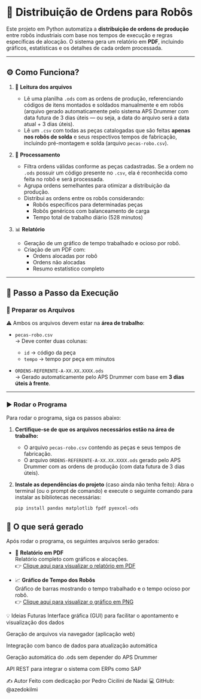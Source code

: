 # 🤖 Distribuição de Ordens para Robôs

Este projeto em Python automatiza a **distribuição de ordens de produção** entre robôs industriais com base nos tempos de execução e regras específicas de alocação. O sistema gera um relatório em **PDF**, incluindo gráficos, estatísticas e os detalhes de cada ordem processada.

---

## ⚙️ Como Funciona?

1. 📂 **Leitura dos arquivos**
   - Lê uma planilha `.ods` com as ordens de produção, referenciando códigos de itens montados e soldados manualmente e em robôs (arquivo gerado automaticamente pelo sistema APS Drummer com data futura de 3 dias úteis — ou seja, a data do arquivo será a data atual + 3 dias úteis).
   - Lê um `.csv` com todas as peças catalogadas que são feitas **apenas nos robôs de solda** e seus respectivos tempos de fabricação, incluindo pré-montagem e solda (arquivo `pecas-robo.csv`).

2. 🧠 **Processamento**
   - Filtra ordens válidas conforme as peças cadastradas. Se a ordem no `.ods` possuir um código presente no `.csv`, ela é reconhecida como feita no robô e será processada.
   - Agrupa ordens semelhantes para otimizar a distribuição da produção.
   - Distribui as ordens entre os robôs considerando:
     - Robôs específicos para determinadas peças
     - Robôs genéricos com balanceamento de carga
     - Tempo total de trabalho diário (528 minutos)

3. 📊 **Relatório**
   - Geração de um gráfico de tempo trabalhado e ocioso por robô.
   - Criação de um PDF com:
     - Ordens alocadas por robô
     - Ordens não alocadas
     - Resumo estatístico completo

---

## 🚀 Passo a Passo da Execução

### 📁 Preparar os Arquivos

⚠️ Ambos os arquivos devem estar na **área de trabalho**:

- `pecas-robo.csv`  
  → Deve conter duas colunas:
  - `id` → código da peça
  - `tempo` → tempo por peça em minutos

- `ORDENS-REFERENTE-A-XX.XX.XXXX.ods`  
  → Gerado automaticamente pelo APS Drummer com base em **3 dias úteis à frente**.

---

### ▶️ Rodar o Programa

Para rodar o programa, siga os passos abaixo:

1. **Certifique-se de que os arquivos necessários estão na área de trabalho:**
   - O arquivo `pecas-robo.csv` contendo as peças e seus tempos de fabricação.
   - O arquivo `ORDENS-REFERENTE-A-XX.XX.XXXX.ods` gerado pelo APS Drummer com as ordens de produção (com data futura de 3 dias úteis).

2. **Instale as dependências do projeto** (caso ainda não tenha feito):
   Abra o terminal (ou o prompt de comando) e execute o seguinte comando para instalar as bibliotecas necessárias:

   ```bash
   pip install pandas matplotlib fpdf pyexcel-ods

## 📂 O que será gerado

Após rodar o programa, os seguintes arquivos serão gerados:

- 📄 **Relatório em PDF**  
  Relatório completo com gráficos e alocações.  
  👉 [Clique aqui para visualizar o relatório em PDF](https://github.com/azedokilmi/distribuicao-ordens-robos/raw/main/Pecas-e-Componentes-Relatorio-Ordens-11-04-2025.pdf)

- 📈 **Gráfico de Tempo dos Robôs**  
  Gráfico de barras mostrando o tempo trabalhado e o tempo ocioso por robô.  
  👉 [Clique aqui para visualizar o gráfico em PNG](https://github.com/azedokilmi/distribuicao-ordens-robos/blob/main/Tempo-Robos-11-04-2025.png)

💡 Ideias Futuras
Interface gráfica (GUI) para facilitar o apontamento e visualização dos dados

Geração de arquivos via navegador (aplicação web)

Integração com banco de dados para atualização automática

Geração automática do .ods sem depender do APS Drummer

API REST para integrar o sistema com ERPs como SAP

✍️ Autor
Feito com dedicação por Pedro Cicilini de Nadai 💻
GitHub: @azedokilmi
